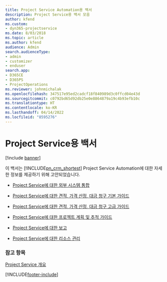 ```yaml
---
title: Project Service Automation용 백서
description: Project Service용 백서 모음
author: kfend
ms.custom:
- dyn365-projectservice
ms.date: 8/03/2018
ms.topic: article
ms.author: kfend
audience: Admin
search.audienceType:
- admin
- customizer
- enduser
search.app:
- D365CE
- D365PS
- ProjectOperations
ms.reviewer: johnmichalak
ms.openlocfilehash: 347517e95ed2cadcf18f840989d3c0ffcd04e43d
ms.sourcegitcommit: c0792bd65d92db25e0e8864879a19c4b93efb10c
ms.translationtype: HT
ms.contentlocale: ko-KR
ms.lasthandoff: 04/14/2022
ms.locfileid: "8595276"
---
```

# <a name="white-papers-for-project-service"></a>Project Service용 백서

[!include [banner](../includes/psa-now-project-operations.md)]

이 백서는 [!INCLUDE[pn_crm_shortest](../includes/pn-crm-shortest.md)] Project Service Automation에 대한 자세한 정보를 제공하기 위해 고안되었습니다.

-   [Project Service에 대한 외부 시스템 통합](https://go.microsoft.com/fwlink/?LinkId=825445)

-   [Project Service에 대한 견적, 가격 산정, 대금 청구 기본 가이드](https://go.microsoft.com/fwlink/?LinkId=825241)

-   [Project Service에 대한 견적, 가격 산정, 대금 청구 고급 가이드](https://go.microsoft.com/fwlink/?LinkId=825242)

-   [Project Service에 대한 프로젝트 계획 및 추적 가이드](https://go.microsoft.com/fwlink/?LinkId=825243)

-   [Project Service에 대한 보고](https://go.microsoft.com/fwlink/?LinkId=825446)

-   [Project Service에 대한 리소스 관리](https://go.microsoft.com/fwlink/?LinkId=825244)

### <a name="see-also"></a>참고 항목
 [Project Service 개요](../psa/overview.md)


[!INCLUDE[footer-include](../includes/footer-banner.md)]
